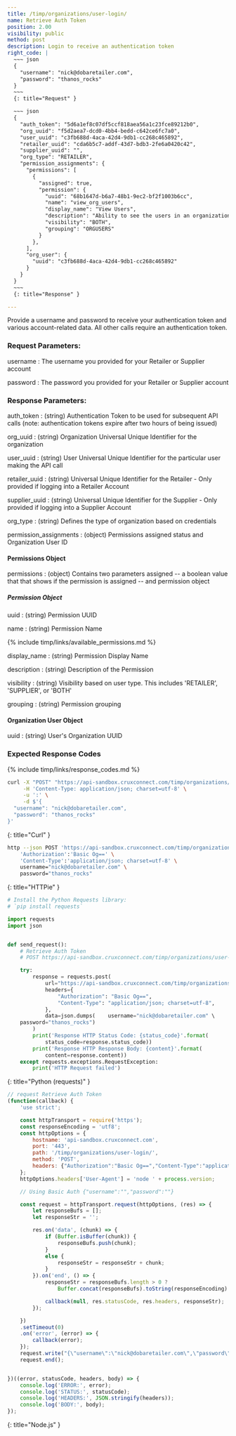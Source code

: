```yaml
---
title: /timp/organizations/user-login/
name: Retrieve Auth Token
position: 2.00
visibility: public
method: post
description: Login to receive an authentication token
right_code: |
  ~~~ json
  {
    "username": "nick@dobaretailer.com",
    "password": "thanos_rocks"
  }
  ~~~
  {: title="Request" }

  ~~~ json
  {
    "auth_token": "5d6a1ef8c07df5ccf818aea56a1c23fce89212b0",
    "org_uuid": "f5d2aea7-dcd0-4bb4-bedd-c642ce6fc7a0",
    "user_uuid": "c3fb688d-4aca-42d4-9db1-cc268c465892",
    "retailer_uuid": "cda6b5c7-addf-43d7-bdb3-2fe6a0420c42",
    "supplier_uuid": "",
    "org_type": "RETAILER",
    "permission_assignments": {
      "permissions": [
        {
          "assigned": true,
          "permission": {
            "uuid": "68b1647d-b6a7-48b1-9ec2-bf2f1003b6cc",
            "name": "view_org_users",
            "display_name": "View Users",
            "description": "Ability to see the users in an organization",
            "visibility": "BOTH",
            "grouping": "ORGUSERS"
          }
        },
      ],
      "org_user": {
        "uuid": "c3fb688d-4aca-42d4-9db1-cc268c465892"
      }
    }
  }
  ~~~
  {: title="Response" }

---
```

Provide a username and password to receive your authentication token and various account-related data. All other calls require an authentication token.

### Request Parameters:

username
: The username you provided for your Retailer or Supplier account

password
: The password you provided for your Retailer or Supplier account

### Response Parameters:

auth_token
: (string) Authentication Token to be used for subsequent API calls (note: authentication tokens expire after two hours of being issued)

org_uuid
: (string) Organization Universal Unique Identifier for the organization

user_uuid
: (string) User Universal Unique Identifier for the particular user making the API call

retailer_uuid
: (string) Universal Unique Identifier for the Retailer - Only provided if logging into a Retailer Account

supplier_uuid
: (string) Universal Unique Identifier for the Supplier - Only provided if logging into a Supplier Account

org_type
: (string) Defines the type of organization based on credentials

permission_assignments
: (object) Permissions assigned status and Organization User ID

#### Permissions Object

permissions
: (object) Contains two parameters assigned -- a boolean value that that shows if the permission is assigned -- and permission object

##### Permission Object

uuid
: (string) Permission UUID

name
: (string) Permission Name

{% include timp/links/available_permissions.md %}

display_name
: (string) Permission Display Name

description
: (string) Description of the Permission

visibility
: (string) Visibility based on user type.  This includes 'RETAILER', 'SUPPLIER', or 'BOTH'

grouping
: (string) Permission grouping

#### Organization User Object

uuid
: (string) User's Organization UUID

### Expected Response Codes

{% include timp/links/response_codes.md %}


~~~ bash
curl -X "POST" "https://api-sandbox.cruxconnect.com/timp/organizations/user-login/" \
     -H 'Content-Type: application/json; charset=utf-8' \
     -u ':' \
     -d $'{
  "username": "nick@dobaretailer.com",
  "password": "thanos_rocks"
}'

~~~
{: title="Curl" }

~~~ bash
http --json POST 'https://api-sandbox.cruxconnect.com/timp/organizations/user-login/' \
    'Authorization':'Basic Og==' \
    'Content-Type':'application/json; charset=utf-8' \
    username="nick@dobaretailer.com" \
    password="thanos_rocks"

~~~
{: title="HTTPie" }

~~~ python
# Install the Python Requests library:
# `pip install requests`

import requests
import json


def send_request():
    # Retrieve Auth Token
    # POST https://api-sandbox.cruxconnect.com/timp/organizations/user-login/

    try:
        response = requests.post(
            url="https://api-sandbox.cruxconnect.com/timp/organizations/user-login/",
            headers={
                "Authorization": "Basic Og==",
                "Content-Type": "application/json; charset=utf-8",
            },
            data=json.dumps(    username="nick@dobaretailer.com" \
    password="thanos_rocks")
        )
        print('Response HTTP Status Code: {status_code}'.format(
            status_code=response.status_code))
        print('Response HTTP Response Body: {content}'.format(
            content=response.content))
    except requests.exceptions.RequestException:
        print('HTTP Request failed')

~~~
{: title="Python (requests)" }

~~~ javascript
// request Retrieve Auth Token
(function(callback) {
    'use strict';

    const httpTransport = require('https');
    const responseEncoding = 'utf8';
    const httpOptions = {
        hostname: 'api-sandbox.cruxconnect.com',
        port: '443',
        path: '/timp/organizations/user-login/',
        method: 'POST',
        headers: {"Authorization":"Basic Og==","Content-Type":"application/json; charset=utf-8"}
    };
    httpOptions.headers['User-Agent'] = 'node ' + process.version;

    // Using Basic Auth {"username":"","password":""}

    const request = httpTransport.request(httpOptions, (res) => {
        let responseBufs = [];
        let responseStr = '';

        res.on('data', (chunk) => {
            if (Buffer.isBuffer(chunk)) {
                responseBufs.push(chunk);
            }
            else {
                responseStr = responseStr + chunk;
            }
        }).on('end', () => {
            responseStr = responseBufs.length > 0 ?
                Buffer.concat(responseBufs).toString(responseEncoding) : responseStr;

            callback(null, res.statusCode, res.headers, responseStr);
        });

    })
    .setTimeout(0)
    .on('error', (error) => {
        callback(error);
    });
    request.write("{\"username\":\"nick@dobaretailer.com\",\"password\":\"thanos_rocks\"}")
    request.end();


})((error, statusCode, headers, body) => {
    console.log('ERROR:', error);
    console.log('STATUS:', statusCode);
    console.log('HEADERS:', JSON.stringify(headers));
    console.log('BODY:', body);
});

~~~
{: title="Node.js" }
